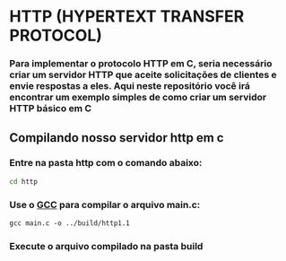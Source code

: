 # HTTP (HYPERTEXT TRANSFER PROTOCOL)

### **Para implementar o protocolo HTTP em C, seria necessário criar um servidor HTTP que aceite solicitações de clientes e envie respostas a eles. Aqui neste repositório você irá encontrar um exemplo simples de como criar um servidor HTTP básico em C**

## Compilando nosso servidor http em c
### Entre na pasta http com o comando abaixo:
```bash
cd http
```

### Use o [GCC](https://gcc.gnu.org/) para compilar o arquivo main.c:

```gcc
gcc main.c -o ../build/http1.1
```

### Execute o arquivo compilado na pasta build
